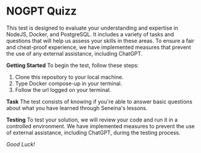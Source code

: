 # NOGPT Quizz

This test is designed to evaluate your understanding and expertise in NodeJS, Docker, and PostgreSQL. It includes a variety of tasks and questions that will help us assess your skills in these areas. To ensure a fair and cheat-proof experience, we have implemented measures that prevent the use of any external assistance, including ChatGPT.

**Getting Started**
To begin the test, follow these steps:

1. Clone this repository to your local machine.
2. Type Docker compose-up in your terminal.
3. Follow the url logged on your terminal.

**Task**
The test consists of knowing if you're able to answer basic questions about what you have learned through Seneina's lessons.

**Testing**
To test your solution, we will review your code and run it in a controlled environment. We have implemented measures to prevent the use of external assistance, including ChatGPT, during the testing process.

*Good Luck!*

